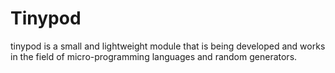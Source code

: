 # Tinypod
tinypod is a small and lightweight module that is being developed and works in the field of micro-programming languages and random generators.
